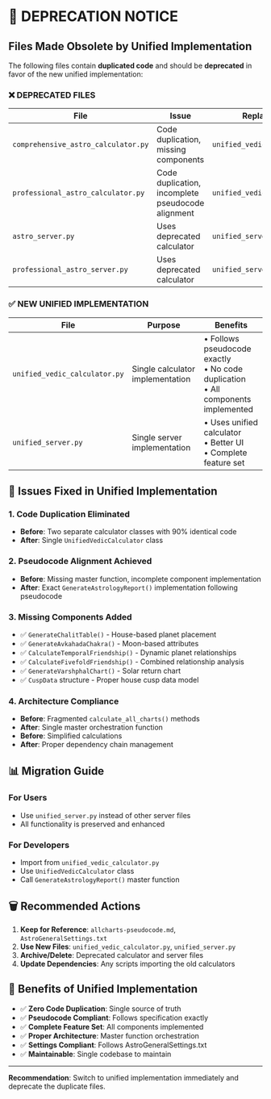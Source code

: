 # 🚨 DEPRECATION NOTICE

## Files Made Obsolete by Unified Implementation

The following files contain **duplicated code** and should be **deprecated** in favor of the new unified implementation:

### ❌ **DEPRECATED FILES**

| File | Issue | Replacement |
|------|-------|-------------|
| `comprehensive_astro_calculator.py` | Code duplication, missing components | `unified_vedic_calculator.py` |
| `professional_astro_calculator.py` | Code duplication, incomplete pseudocode alignment | `unified_vedic_calculator.py` |
| `astro_server.py` | Uses deprecated calculator | `unified_server.py` |
| `professional_astro_server.py` | Uses deprecated calculator | `unified_server.py` |

### ✅ **NEW UNIFIED IMPLEMENTATION**

| File | Purpose | Benefits |
|------|---------|----------|
| `unified_vedic_calculator.py` | Single calculator implementation | • Follows pseudocode exactly<br>• No code duplication<br>• All components implemented |
| `unified_server.py` | Single server implementation | • Uses unified calculator<br>• Better UI<br>• Complete feature set |

## 🔧 **Issues Fixed in Unified Implementation**

### 1. **Code Duplication Eliminated**
- **Before**: Two separate calculator classes with 90% identical code
- **After**: Single `UnifiedVedicCalculator` class

### 2. **Pseudocode Alignment Achieved**
- **Before**: Missing master function, incomplete component implementation
- **After**: Exact `GenerateAstrologyReport()` implementation following pseudocode

### 3. **Missing Components Added**
- ✅ `GenerateChalitTable()` - House-based planet placement
- ✅ `GenerateAvkahadaChakra()` - Moon-based attributes
- ✅ `CalculateTemporalFriendship()` - Dynamic planet relationships
- ✅ `CalculateFivefoldFriendship()` - Combined relationship analysis
- ✅ `GenerateVarshphalChart()` - Solar return chart
- ✅ `CuspData` structure - Proper house cusp data model

### 4. **Architecture Compliance**
- **Before**: Fragmented `calculate_all_charts()` methods
- **After**: Single master orchestration function
- **Before**: Simplified calculations
- **After**: Proper dependency chain management

## 📊 **Migration Guide**

### For Users
- Use `unified_server.py` instead of other server files
- All functionality is preserved and enhanced

### For Developers
- Import from `unified_vedic_calculator.py`
- Use `UnifiedVedicCalculator` class
- Call `GenerateAstrologyReport()` master function

## 🗑️ **Recommended Actions**

1. **Keep for Reference**: `allcharts-pseudocode.md`, `AstroGeneralSettings.txt`
2. **Use New Files**: `unified_vedic_calculator.py`, `unified_server.py`
3. **Archive/Delete**: Deprecated calculator and server files
4. **Update Dependencies**: Any scripts importing the old calculators

## 🌟 **Benefits of Unified Implementation**

- ✅ **Zero Code Duplication**: Single source of truth
- ✅ **Pseudocode Compliant**: Follows specification exactly
- ✅ **Complete Feature Set**: All components implemented
- ✅ **Proper Architecture**: Master function orchestration
- ✅ **Settings Compliant**: Follows AstroGeneralSettings.txt
- ✅ **Maintainable**: Single codebase to maintain

---

**Recommendation**: Switch to unified implementation immediately and deprecate the duplicate files. 